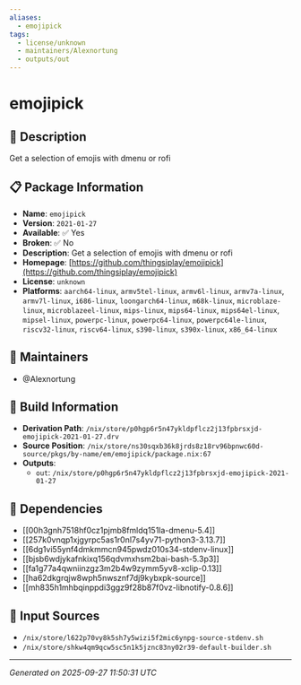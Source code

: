 ```yaml
---
aliases:
  - emojipick
tags:
  - license/unknown
  - maintainers/Alexnortung
  - outputs/out
---
```


# emojipick

## 📝 Description

Get a selection of emojis with dmenu or rofi

## 📋 Package Information

- **Name**: `emojipick`
- **Version**: `2021-01-27`
- **Available**: ✅ Yes
- **Broken**: ✅ No
- **Description**: Get a selection of emojis with dmenu or rofi
- **Homepage**: [https://github.com/thingsiplay/emojipick](https://github.com/thingsiplay/emojipick)
- **License**: `unknown`
- **Platforms**: `aarch64-linux`, `armv5tel-linux`, `armv6l-linux`, `armv7a-linux`, `armv7l-linux`, `i686-linux`, `loongarch64-linux`, `m68k-linux`, `microblaze-linux`, `microblazeel-linux`, `mips-linux`, `mips64-linux`, `mips64el-linux`, `mipsel-linux`, `powerpc-linux`, `powerpc64-linux`, `powerpc64le-linux`, `riscv32-linux`, `riscv64-linux`, `s390-linux`, `s390x-linux`, `x86_64-linux`
## 👥 Maintainers

- @Alexnortung


## 🔧 Build Information

- **Derivation Path**: `/nix/store/p0hgp6r5n47ykldpflcz2j13fpbrsxjd-emojipick-2021-01-27.drv`
- **Source Position**: `/nix/store/ns30sqxb36k8jrds8z18rv96bpnwc60d-source/pkgs/by-name/em/emojipick/package.nix:67`
- **Outputs**:
  - `out`:  `/nix/store/p0hgp6r5n47ykldpflcz2j13fpbrsxjd-emojipick-2021-01-27`

## 🔗 Dependencies

- [[00h3gnh7518hf0cz1pjmb8fmldq151la-dmenu-5.4]]
- [[257k0vnqp1xjgyrpc5as1r0nl7s4yv71-python3-3.13.7]]
- [[6dg1vi55ynf4dmkmmcn945pwdz010s34-stdenv-linux]]
- [[bjsb6wdjykafnkixq156qdvmxhsm2bai-bash-5.3p3]]
- [[fa1g77a4qwniinzgz3m2b4w9zymm5yv8-xclip-0.13]]
- [[ha62dkgrqjw8wph5nwsznf7dj9kybxpk-source]]
- [[mh835h1mhbqinppdi3ggz9f28b87f0vz-libnotify-0.8.6]]

## 📁 Input Sources

- `/nix/store/l622p70vy8k5sh7y5wizi5f2mic6ynpg-source-stdenv.sh`
- `/nix/store/shkw4qm9qcw5sc5n1k5jznc83ny02r39-default-builder.sh`

---
*Generated on 2025-09-27 11:50:31 UTC*
